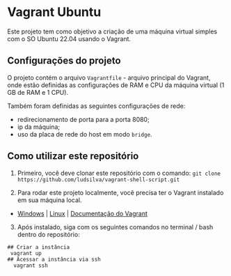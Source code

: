 # Vagrant Ubuntu
Este projeto tem como objetivo a criação de uma máquina virtual simples com o SO Ubuntu 22.04 usando o Vagrant.

## Configurações do projeto

O projeto contém o arquivo `Vagrantfile` - arquivo principal do Vagrant, onde estão definidas as configurações de RAM e CPU da máquina virtual (1 GB de RAM e 1 CPU). 

Também foram definidas as seguintes configurações de rede:
- redirecionamento de porta para a porta 8080;
- ip da máquina;
- uso da placa de rede do host em modo `bridge`.

## Como utilizar este repositório

1. Primeiro, você deve clonar este repositório com o comando: `git clone https://github.com/ludsilva/vagrant-shell-script.git`

2. Para rodar este projeto localmente, você precisa ter o Vagrant instalado em sua máquina local. 
  - [Windows](https://www.youtube.com/watch?v=yFSm6TXBuDE&ab_channel=VemcomoPY) | [Linux](https://www.youtube.com/watch?v=fwKPiyWaDbU&pp=ygUQaW5zdGFsYXIgdmFncmFudA%3D%3D) | [Documentação do Vagrant](https://developer.hashicorp.com/vagrant/downloads)

3. Após instalado, siga com os seguintes comandos no terminal / bash dentro do repositório:
```
## Criar a instância
 vagrant up
## Acessar a instância via ssh
  vagrant ssh
```
